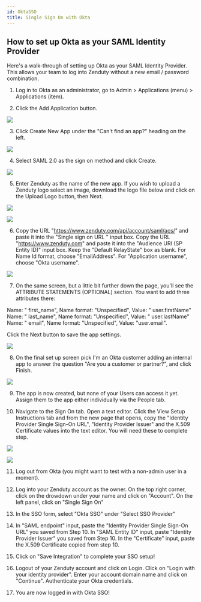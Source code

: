 ```yaml
---
id: OktaSSO
title: Single Sign On with Okta
---
```

## How to set up Okta as your SAML Identity Provider

Here's a walk-through of setting up Okta as your SAML Identity Provider. This allows your team to log into Zenduty without a new email / password combination.

1. Log in to Okta as an administrator, go to Admin > Applications (menu) > Applications (item).

2. Click the Add Application button.

![](/img/Integrations/Okta/1.png)

3. Click Create New App under the "Can't find an app?" heading on the left.

![](/img/Integrations/Okta/2.png)

4. Select SAML 2.0 as the sign on method and click Create.

![](/img/Integrations/Okta/3.png)

5. Enter Zenduty as the name of the new app. If you wish to upload a Zenduty logo select an image, download the logo file below and click on the Upload Logo button, then Next.

![](/img/Integrations/Okta/ZDOkta.png)

![](/img/Integrations/Okta/4.png)

6. Copy the URL "https://www.zenduty.com/api/account/saml/acs/" and paste it into the "Single sign on URL " input box. Copy the URL "https://www.zenduty.com" and paste it into the "Audience URI (SP Entity ID)" input box. Keep the "Default RelayState" box as blank. For Name Id format, choose "EmailAddress". For "Application username", choose "Okta username".

![](/img/Integrations/Okta/5.png)

7. On the same screen, but a little bit further down the page, you'll see the ATTRIBUTE STATEMENTS (OPTIONAL) section. You want to add three attributes there:

Name: " first_name", Name format: "Unspecified", Value: " user.firstName"
Name: " last_name", Name format: "Unspecified", Value: " user.lastName"
Name: " email", Name format: "Unspecified", Value: "user.email". 

Click the Next button to save the app settings.

![](/img/Integrations/Okta/6.png)

8. On the final set up screen pick I'm an Okta customer adding an internal app to answer the question "Are you a customer or partner?", and click Finish.

![](/img/Integrations/Okta/7.png)

9. The app is now created, but none of your Users can access it yet. Assign them to the app either individually via the People tab.

10. Navigate to the Sign On tab. Open a text editor. Click the View Setup Instructions tab and from the new page that opens, copy the "Identity Provider Single Sign-On URL", "Identity Provider Issuer" and the X.509 Certificate values into the text editor. You will need these to complete step.

![](/img/Integrations/Okta/8.png)

![](/img/Integrations/Okta/9.png)

11. Log out from Okta (you might want to test with a non-admin user in a moment).

12. Log into your Zenduty account as the owner. On the top right corner, click on the drowdown under your name and click on "Account". On the left panel, click on "Single Sign On"

13. In the SSO form, select "Okta SSO" under "Select SSO Provider"

14. In "SAML endpoint" input, paste the "Identity Provider Single Sign-On URL" you saved from Step 10. In "SAML Entity ID" input, paste "Identity Provider Issuer" you saved from Step 10. In the "Certificate" input, paste the X.509 Certificate copied from step 10.

15. Click on "Save Integration" to complete your SSO setup!

16. Logout of your Zenduty account and click on Login. Click on "Login with your identity provider". Enter your account domain name and click on "Continue". Authenticate your Okta credentials. 

17. You are now logged in with Okta SSO!